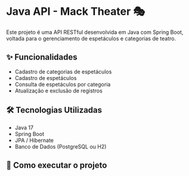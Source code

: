 # Java API - Mack Theater 🎭

Este projeto é uma API RESTful desenvolvida em Java com Spring Boot, voltada para o gerenciamento de espetáculos e categorias de teatro.

## ✨ Funcionalidades

- Cadastro de categorias de espetáculos
- Cadastro de espetáculos
- Consulta de espetáculos por categoria
- Atualização e exclusão de registros

## 🛠️ Tecnologias Utilizadas

- Java 17
- Spring Boot
- JPA / Hibernate
- Banco de Dados (PostgreSQL ou H2)

## 🚀 Como executar o projeto

```bash


